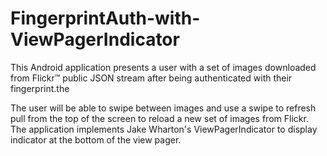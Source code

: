# FingerprintAuth-with-ViewPagerIndicator

This Android application presents a user with a set of images downloaded from Flickr™ public JSON stream after being authenticated with their fingerprint.the 

The user will be able to swipe between images and use a swipe to refresh pull from the top of the screen to reload a new set of images from Flickr. The application implements Jake Wharton's ViewPagerIndicator to display indicator at the bottom of the view pager.

